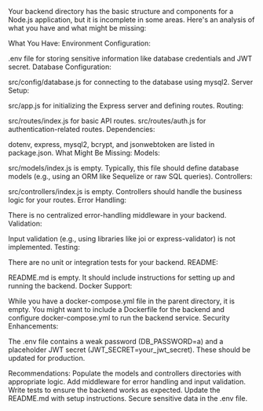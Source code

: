 Your backend directory has the basic structure and components for a Node.js application, but it is incomplete in some areas. Here's an analysis of what you have and what might be missing:

What You Have:
Environment Configuration:

.env file for storing sensitive information like database credentials and JWT secret.
Database Configuration:

src/config/database.js for connecting to the database using mysql2.
Server Setup:

src/app.js for initializing the Express server and defining routes.
Routing:

src/routes/index.js for basic API routes.
src/routes/auth.js for authentication-related routes.
Dependencies:

dotenv, express, mysql2, bcrypt, and jsonwebtoken are listed in package.json.
What Might Be Missing:
Models:

src/models/index.js is empty. Typically, this file should define database models (e.g., using an ORM like Sequelize or raw SQL queries).
Controllers:

src/controllers/index.js is empty. Controllers should handle the business logic for your routes.
Error Handling:

There is no centralized error-handling middleware in your backend.
Validation:

Input validation (e.g., using libraries like joi or express-validator) is not implemented.
Testing:

There are no unit or integration tests for your backend.
README:

README.md is empty. It should include instructions for setting up and running the backend.
Docker Support:

While you have a docker-compose.yml file in the parent directory, it is empty. You might want to include a Dockerfile for the backend and configure docker-compose.yml to run the backend service.
Security Enhancements:

The .env file contains a weak password (DB_PASSWORD=a) and a placeholder JWT secret (JWT_SECRET=your_jwt_secret). These should be updated for production.

Recommendations:
Populate the models and controllers directories with appropriate logic.
Add middleware for error handling and input validation.
Write tests to ensure the backend works as expected.
Update the README.md with setup instructions.
Secure sensitive data in the .env file.